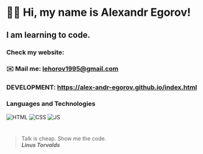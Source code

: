 
# 👋🏻 Hi, my name is **Alexandr Egorov**!
## I am learning to code.
### Check my website: 
### ✉️ Mail me: Iehorov1995@gmail.com
### DEVELOPMENT: https://alex-andr-egorov.github.io/index.html
### Languages and Technologies 
![HTML](https://img.shields.io/badge/-HTML-090909?style=for-the-badge&logo=html5)
![CSS](https://img.shields.io/badge/-CSS-090909?style=for-the-badge&logo=css3)
![JS](https://img.shields.io/badge/-JS-090909?style=for-the-badge&logo=js)
#
> Talk is cheap. Show me the code. <br/>
> ***Linus Torvalds***
